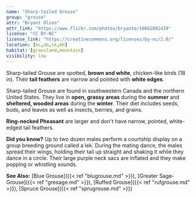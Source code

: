 ```yaml
---
name: "Sharp-tailed Grouse"
group: "grouse"
attr: "Bryant Olsen"
attr_link: "https://www.flickr.com/photos/bryanto/16662891419"
license: "CC BY-NC"
license_link: "https://creativecommons.org/licenses/by-nc/2.0/"
location: [bc,ab,sk,mb]
habitat: [grassland,mountain]
visibility: low
---
```

Sharp-tailed Grouse are spotted, **brown and white**, chicken-like birds (18 in). Their **tail feathers** are narrow and pointed with **white edges**.

Sharp-tailed Grouse are found in southwestern Canada and the northern United States. They live in **open, grassy areas** during the **summer** and **sheltered, wooded areas** during the **winter**. Their diet includes seeds, buds, and leaves as well as insects, berries, and grains.

**Ring-necked Pheasant** are larger and don't have narrow, pointed, white-edged tail feathers.

**Did you know?** Up to two dozen males perform a courtship display on a group breeding ground called a lek. During the mating dance, the males spread their wings, holding their tail up straight and shaking it while they dance in a circle. Their large purple neck sacs are inflated and they make popping or whistling sounds.

<!-- generated, do not edit -->
**See Also:**
[Blue Grouse]({{< ref "blugrouse.md" >}}),
[Greater Sage-Grouse]({{< ref "gresage.md" >}}),
[Ruffed Grouse]({{< ref "rufgrouse.md" >}}),
[Spruce Grouse]({{< ref "sprugrouse.md" >}})
